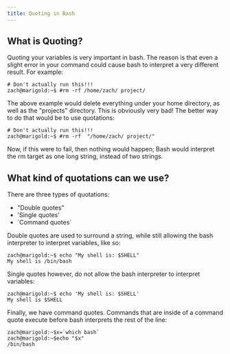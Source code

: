 ```yaml
---
title: Quoting in Bash
---
```


## What is Quoting?
Quoting your variables is very important in bash. The reason is that even a slight error in your command could cause bash to interpret a very different result. For example:

```
# Don't actually run this!!!
zach@marigold:~$ #rm -rf /home/zach/ project/
```

The above example would delete everything under your home directory, as well as the "projects" directory. This is obviously very bad! The better way to do that would be to use quotations:

```
# Don't actually run this!!!
zach@marigold:~$ #rm -rf  "/home/zach/ project/"
```

Now, if this were to fail, then nothing would happen; Bash would interpret the rm target as one long string, instead of two strings.


## What kind of quotations can we use?

There are three types of quotations:
* "Double quotes"
* 'Single quotes'
* \`Command quotes\`

Double quotes are used to surround a string, while still allowing the bash interpreter to interpret variables, like so:

```
zach@marigold:~$ echo "My shell is: $SHELL"
My shell is /bin/bash
```

Single quotes however, do not allow the bash interpreter to interpret variables:

```
zach@marigold:~$ echo 'My shell is: $SHELL'
My shell is $SHELL
```

Finally, we have command quotes. Commands that are inside of a command quote execute before bash interprets the rest of the line:

```
zach@marigold:~$x=`which bash`
zach@marigold:~$echo "$x"
/bin/bash
```
